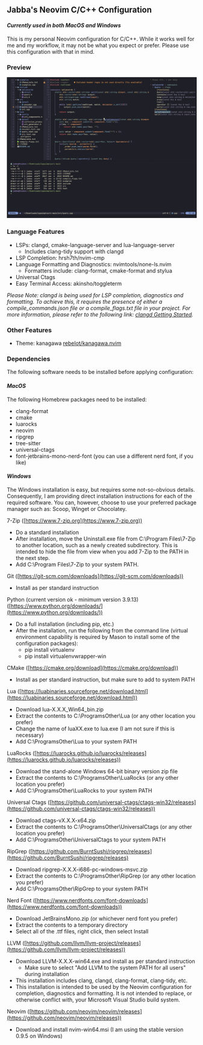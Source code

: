 ## Jabba's Neovim C/C++ Configuration
#### _Currently used in both MacOS and Windows_

This is my personal Neovim configuration for C/C++. While it works well for me and my workflow, it may not be what you expect or prefer. Please use this configuration with that in mind.

### Preview
![alt text](screenshots/screenshot1.png)

### Language Features

* LSPs: clangd, cmake-language-server and lua-language-server
    * Includes clang-tidy support with clangd
* LSP Completion: hrsh7th/nvim-cmp
* Language Formatting and Diagnostics: nvimtools/none-ls.nvim
    * Formatters include: clang-format, cmake-format and stylua
* Universal Ctags
* Easy Terminal Access: akinsho/toggleterm

_Please Note: clangd is being used for LSP completion, diagnostics and formatting. To achieve this, it requires the presence of either a compile_commands.json file or a compile_flags.txt file in your project. For more information, please refer to the following link: [clangd Getting Started](https://clangd.llvm.org/installation.html#project-setup)._

### Other Features

* Theme: kanagawa [rebelot/kanagawa.nvim](https://github.com/rebelot/kanagawa.nvim.git)

### Dependencies
The following software needs to be installed before applying configuration:

#### _MacOS_
The following Homebrew packages need to be installed:
* clang-format
* cmake
* luarocks
* neovim
* ripgrep
* tree-sitter
* universal-ctags
* font-jetbrains-mono-nerd-font (you can use a different nerd font, if you like)

#### _Windows_
The Windows installation is easy, but requires some not-so-obvious details. Consequently, I am providing direct installation instructions for each of the required software. You can, however, choose to use your preferred package manager such as: Scoop, Winget or Chocolatey.

7-Zip ([https://www.7-zip.org](https://www.7-zip.org))
* Do a standard installation
* After installation, move the Uninstall.exe file from C:\Program Files\7-Zip to another location, such as a newly created subdirectory. This is intended to hide the file from view when you add 7-Zip to the PATH in the next step.
* Add C:\Program Files\7-Zip to your system PATH.

Git ([https://git-scm.com/downloads](https://git-scm.com/downloads))
* Install as per standard instruction

Python (current version ok - minimum version 3.9.13) ([https://www.python.org/downloads/](https://www.python.org/downloads/))
* Do a full installation (including pip, etc.)
* After the installation, run the following from the command line (virtual environment capability is required by Mason to install some of the configuration packages):
   * pip install virtualenv
   * pip install virtualenvwrapper-win

CMake ([https://cmake.org/download](https://cmake.org/download))
* Install as per standard instruction, but make sure to add to system PATH

Lua ([https://luabinaries.sourceforge.net/download.html](https://luabinaries.sourceforge.net/download.html))
* Download lua-X.X.X_Win64_bin.zip
* Extract the contents to C:\ProgramsOther\Lua (or any other location you prefer)
* Change the name of luaXX.exe to lua.exe (I am not sure if this is necessary)
* Add C:\ProgramsOther\Lua to your system PATH

LuaRocks ([https://luarocks.github.io/luarocks/releases](https://luarocks.github.io/luarocks/releases))
* Download the stand-alone Windows 64-bit binary version zip file
* Extract the contents to C:\ProgramsOther\LuaRocks (or any other location you prefer)
* Add C:\ProgramsOther\LuaRocks to your system PATH

Universal Ctags ([https://github.com/universal-ctags/ctags-win32/releases](https://github.com/universal-ctags/ctags-win32/releases))
* Download ctags-vX.X.X-x64.zip
* Extract the contents to C:\ProgramsOther\UniversalCtags (or any other location you prefer)
* Add C:\ProgramsOther\UniversalCtags to your system PATH

RipGrep ([https://github.com/BurntSushi/ripgrep/releases](https://github.com/BurntSushi/ripgrep/releases)
* Download ripgrep-X.X.X-i686-pc-windows-msvc.zip
* Extract the contents to C:\ProgramsOther\RipGrep (or any other location you prefer)
* Add C:\ProgramsOther\RipGrep to your system PATH

Nerd Font ([https://www.nerdfonts.com/font-downloads](https://www.nerdfonts.com/font-downloads))
* Download JetBrainsMono.zip (or whichever nerd font you prefer)
* Extract the contents to a temporary directory
* Select all of the .ttf files, right click, then select Install

LLVM ([https://github.com/llvm/llvm-project/releases](https://github.com/llvm/llvm-project/releases))
* Download LLVM-X.X.X-win64.exe and install as per standard instruction
   * Make sure to select "Add LLVM to the system PATH for all users" during installation
* This installation includes clang, clangd, clang-format, clang-tidy, etc.
* This installation is intended to be used by the Neovim configuration for completion, diagnostics and formatting. It is not intended to replace, or otherwise conflict with, your Microsoft Visual Studio build system.

Neovim ([https://github.com/neovim/neovim/releases](https://github.com/neovim/neovim/releases))
* Download and install nvim-win64.msi (I am using the stable version 0.9.5 on Windows)
